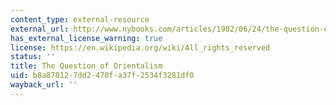 ```yaml
---
content_type: external-resource
external_url: http://www.nybooks.com/articles/1982/06/24/the-question-of-orientalism/
has_external_license_warning: true
license: https://en.wikipedia.org/wiki/All_rights_reserved
status: ''
title: The Question of Orientalism
uid: b8a87012-7dd2-470f-a37f-2534f3281df0
wayback_url: ''
---
```

